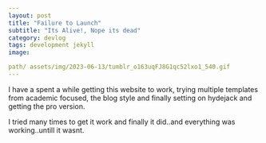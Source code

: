 ```yaml
---
layout: post
title: "Failure to Launch"
subtitle: "Its Alive!, Nope its dead"
category: devlog
tags: development jekyll
image:

path/ assets/img/2023-06-13/tumblr_o163uqFJ8G1qc52lxo1_540.gif
---
```


I have a spent a while getting this website to work, trying multiple templates from academic focused, the blog style and finally setting on hydejack and getting the pro version.

I tried many times to get it work and finally it did..and everything was working..untill it wasnt.

